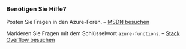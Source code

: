 ### Benötigen Sie Hilfe?
Posten Sie Fragen in den Azure-Foren. – [MSDN besuchen](http://go.microsoft.com/fwlink/?LinkId=780719)

Markieren Sie Fragen mit dem Schlüsselwort `azure-functions`. – [Stack Overflow besuchen](http://stackoverflow.com/questions/tagged/azure-functions)

<!---HONumber=AcomDC_0912_2016-->